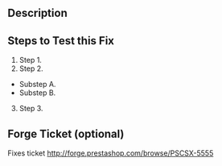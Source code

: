 <!--
Thank you for contributing to the PrestaShop project!
This text is a template text for your GitHub pull request description. Click the "Preview" button to see how it displays.

Please provide a general summary of your changes in the title field above, following this naming convention:
"[<type>] <category> : <short description>".

<type> can be:
* [-] for a bug fix.
* [*] for an improvement.
* [+] for a new feature.

<category> can be:
* FO : Related to the Front Office. Default theme (images, CSS, JavaScript, etc.), 'front' controllers, etc.
* BO : Related to the Back Office. BO theme, 'admin' controllers, images, CSS, JavaScript, etc.
* CORE : Related to the core of the software itself Classes, controllers, etc.
* MO : Related to modules. Please specify the module's name in the content of commit message.

Sample title: "[-] FO : Fix cart warning for IE9."

IMPORTANT: Your commits' names MUST also follow this convention. For more details, please read http://doc.prestashop.com/display/PS16/How+to+write+a+commit+message

Guidelines:
* PrestaShop 1.7 development happens on the 'develop' branch
* PrestaShop 1.6 development happens on the '1.6.1.x' branch -- and only accept bugfixes, not improvements/new features.
* Don't target the 'master' branch!
* Make sure your local branch is up to date before commiting your changes!
* Your code MUST respect the PSR-2 Coding Style: http://doc.prestashop.com/display/PS16/Coding+Standards !
* Use 'git rebase' (in the command line) to squash/fixup unnecessary commits into only one commit, or to remove "Merge branch XXX:" commits.
-->


## Description

<!--
Please enter a few sentences describing the overall goals of the pull request's commit(s). 
You should be as descriptive as possible: the more details you give, the quicker your PR can be reviewed!

Explain the motivation for making this change. What existing problem does the pull request solve? Why is it the best way to solve it? Give us as much details as possible: you want to convince the PS Core team that your PR must be merged :)
Describe any possible limitations, side effects, etc.

Reference any other pull requests that might be related (for instance, if you are rebasing a PR from another branch).
-->


## Steps to Test this Fix

<!--
Describe the exact steps you've done to test that the code works. Remove the unecessary steps below :)
-->

1. Step 1.
2. Step 2.
  * Substep A.
  * Substep B.
3. Step 3.


## Forge Ticket (optional)

<!--
If you are fixing a Forge ticket, please give its full URL here. If not, delete this section.

For instance:
 -->

Fixes ticket http://forge.prestashop.com/browse/PSCSX-5555
